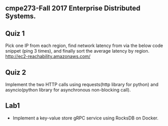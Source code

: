 ## cmpe273-Fall 2017 Enterprise Distributed Systems.

## Quiz 1 
Pick one IP from each region, find network latency from via the below code snippet
(ping 3 times), and finally sort the average latency by region.
http://ec2-reachability.amazonaws.com/

## Quiz 2
Implement the two HTTP calls using requests(http library for python) and asyncio(python library for asynchronous non-blocking call).

## Lab1 
- Implement a key-value store gRPC service using RocksDB on Docker.

